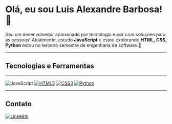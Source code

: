 # Olá, eu sou Luis Alexandre Barbosa! 👋

Sou um desenvolvedor apaixonado por tecnologia e por criar soluções para as pessoas! Atualmente, estudo **JavaScript** e estou explorando **HTML, CSS, Python** estou no terceiro semestre de engenharia de software.🚀

---

## Tecnologias e Ferramentas 

---

![JavaScript](https://img.shields.io/badge/-JavaScript-F7DF1E?style=flat-square&logo=javascript&logoColor=black)
[![HTML5](https://img.shields.io/badge/-HTML5-E34F26?style=flat-square&logo=html5&logoColor=white)](https://developer.mozilla.org/pt-BR/docs/Web/HTML)
[![CSS3](https://img.shields.io/badge/-CSS3-1572B6?style=flat-square&logo=css3&logoColor=white)](https://developer.mozilla.org/pt-BR/docs/Web/CSS)
[![Python](https://img.shields.io/badge/-Python-3776AB?style=flat-square&logo=python&logoColor=white)](https://www.python.org)

---

## Contato
[![LinkedIn](https://img.shields.io/badge/-LinkedIn-blue?style=flat-square&logo=linkedin&logoColor=white)](https://www.linkedin.com/in/luis-alexandre-barbosa-b8795b271/)

